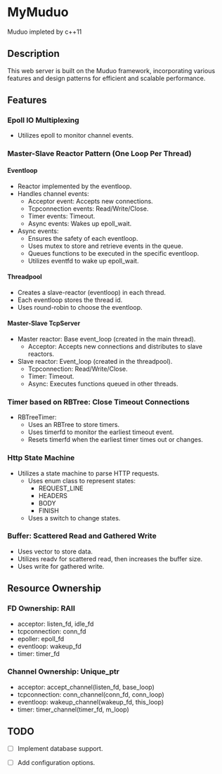 # MyMuduo

Muduo impleted by c++11

## Description

This web server is built on the Muduo framework, incorporating various features and design patterns for efficient and scalable performance.

## Features

### Epoll IO Multiplexing

- Utilizes epoll to monitor channel events.

### Master-Slave Reactor Pattern (One Loop Per Thread)

#### Eventloop

- Reactor implemented by the eventloop.
- Handles channel events:
  - Acceptor event: Accepts new connections.
  - Tcpconnection events: Read/Write/Close.
  - Timer events: Timeout.
  - Async events: Wakes up epoll_wait.
- Async events:
  - Ensures the safety of each eventloop.
  - Uses mutex to store and retrieve events in the queue.
  - Queues functions to be executed in the specific eventloop.
  - Utilizes eventfd to wake up epoll_wait.

#### Threadpool

- Creates a slave-reactor (eventloop) in each thread.
- Each eventloop stores the thread id.
- Uses round-robin to choose the eventloop.

#### Master-Slave TcpServer

- Master reactor: Base event_loop (created in the main thread).
  - Acceptor: Accepts new connections and distributes to slave reactors.
- Slave reactor: Event_loop (created in the threadpool).
  - Tcpconnection: Read/Write/Close.
  - Timer: Timeout.
  - Async: Executes functions queued in other threads.

### Timer based on RBTree: Close Timeout Connections

- RBTreeTimer:
  - Uses an RBTree to store timers.
  - Uses timerfd to monitor the earliest timeout event.
  - Resets timerfd when the earliest timer times out or changes.

### Http State Machine

- Utilizes a state machine to parse HTTP requests.
  - Uses enum class to represent states:
    - REQUEST_LINE
    - HEADERS
    - BODY
    - FINISH
  - Uses a switch to change states.

### Buffer: Scattered Read and Gathered Write

- Uses vector<char> to store data.
- Utilizes readv for scattered read, then increases the buffer size.
- Uses write for gathered write.

## Resource Ownership

### FD Ownership: RAII

- acceptor: listen_fd, idle_fd
- tcpconnection: conn_fd
- epoller: epoll_fd
- eventloop: wakeup_fd
- timer: timer_fd

### Channel Ownership: Unique_ptr

- acceptor: accept_channel(listen_fd, base_loop)
- tcpconnection: conn_channel(conn_fd, conn_loop)
- eventloop: wakeup_channel(wakeup_fd, this_loop)
- timer: timer_channel(timer_fd, m_loop)

## TODO

- [ ] Implement database support.
- [ ] Add configuration options.

